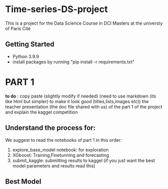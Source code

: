 # Time-series-DS-project
This is a project for the Data Science Course in DCI Masters at the universty of Paris Cité


## Getting Started


- Python 3.9.9
- install packages by running "pip install -r requirements.txt"

# PART 1

__to do__ : copy paste (slightly modify if needed) (need to use markdown (its like html but simpler) to make it look good (titles,lists,images etc)) the teacher presentation (the doc file shared with us) of the part 1 of the project and explain the kaggel competition 

## Understand the process for:
We suggest to read the notebooks of part 1 in this order:
1.  explore_base_model notebook: for exploration
2.  XGboost: Training,Finetunning and forecasting
3.  submit_kaggle: submitting results to kaggel (if you just want the best model parameters and results read this)

## Best Model